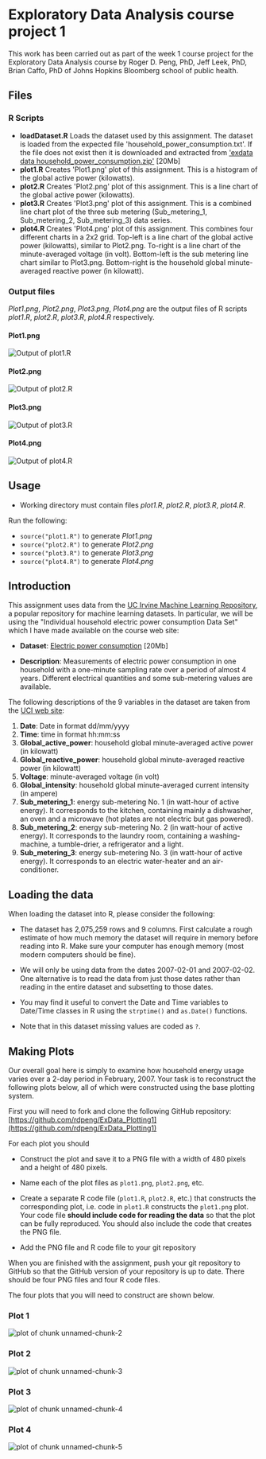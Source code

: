 # Exploratory Data Analysis course project 1

This work has been carried out as part of the week 1 course project for the Exploratory Data Analysis course 
by Roger D. Peng, PhD, Jeff Leek, PhD, Brian Caffo, PhD of Johns Hopkins Bloomberg school of public health.

## Files

### R Scripts

* <b>loadDataset.R</b> Loads the dataset used by this assignment. 
The dataset is loaded from the expected file 'household_power_consumption.txt'. 
If the file does not exist then it is downloaded and extracted from <a href="https://d396qusza40orc.cloudfront.net/exdata%2Fdata%2Fhousehold_power_consumption.zip">'exdata data household_power_consumption.zip'</a> [20Mb]
* <b>plot1.R</b> Creates 'Plot1.png' plot of this assignment. This is a histogram of the global active power (kilowatts).
* <b>plot2.R</b> Creates 'Plot2.png' plot of this assignment. This is a line chart of the global active power (kilowatts).
* <b>plot3.R</b> Creates 'Plot3.png' plot of this assignment. This is a combined line chart plot of the three sub metering (Sub_metering_1, Sub_metering_2, Sub_metering_3) data series.
* <b>plot4.R</b> Creates 'Plot4.png' plot of this assignment. This combines four different charts in a 2x2 grid. Top-left is a line chart of the global active power (kilowatts), similar to Plot2.png.
To-right is a line chart of the minute-averaged voltage (in volt). Bottom-left is the sub metering line chart similar to Plot3.png. Bottom-right is the household global minute-averaged reactive power (in kilowatt).

### Output files

<em>Plot1.png</em>, <em>Plot2.png</em>, <em>Plot3.png</em>, <em>Plot4.png</em> are the output files of R scripts <em>plot1.R</em>, <em>plot2.R</em>, <em>plot3.R</em>, <em>plot4.R</em> respectively.

#### Plot1.png

![Output of plot1.R](Plot1.png) 


#### Plot2.png

![Output of plot2.R](Plot2.png) 


#### Plot3.png

![Output of plot3.R](Plot3.png) 


#### Plot4.png

![Output of plot4.R](Plot4.png) 

## Usage

* Working directory must contain files <em>plot1.R</em>, <em>plot2.R</em>, <em>plot3.R</em>, <em>plot4.R</em>.

Run the following:
* `source("plot1.R")` to generate <em>Plot1.png</em>
* `source("plot2.R")` to generate <em>Plot2.png</em>
* `source("plot3.R")` to generate <em>Plot3.png</em>
* `source("plot4.R")` to generate <em>Plot4.png</em>

## Introduction

This assignment uses data from
the <a href="http://archive.ics.uci.edu/ml/">UC Irvine Machine
Learning Repository</a>, a popular repository for machine learning
datasets. In particular, we will be using the "Individual household
electric power consumption Data Set" which I have made available on
the course web site:


* <b>Dataset</b>: <a href="https://d396qusza40orc.cloudfront.net/exdata%2Fdata%2Fhousehold_power_consumption.zip">Electric power consumption</a> [20Mb]

* <b>Description</b>: Measurements of electric power consumption in
one household with a one-minute sampling rate over a period of almost
4 years. Different electrical quantities and some sub-metering values
are available.


The following descriptions of the 9 variables in the dataset are taken
from
the <a href="https://archive.ics.uci.edu/ml/datasets/Individual+household+electric+power+consumption">UCI
web site</a>:

<ol>
<li><b>Date</b>: Date in format dd/mm/yyyy </li>
<li><b>Time</b>: time in format hh:mm:ss </li>
<li><b>Global_active_power</b>: household global minute-averaged active power (in kilowatt) </li>
<li><b>Global_reactive_power</b>: household global minute-averaged reactive power (in kilowatt) </li>
<li><b>Voltage</b>: minute-averaged voltage (in volt) </li>
<li><b>Global_intensity</b>: household global minute-averaged current intensity (in ampere) </li>
<li><b>Sub_metering_1</b>: energy sub-metering No. 1 (in watt-hour of active energy). It corresponds to the kitchen, containing mainly a dishwasher, an oven and a microwave (hot plates are not electric but gas powered). </li>
<li><b>Sub_metering_2</b>: energy sub-metering No. 2 (in watt-hour of active energy). It corresponds to the laundry room, containing a washing-machine, a tumble-drier, a refrigerator and a light. </li>
<li><b>Sub_metering_3</b>: energy sub-metering No. 3 (in watt-hour of active energy). It corresponds to an electric water-heater and an air-conditioner.</li>
</ol>

## Loading the data





When loading the dataset into R, please consider the following:

* The dataset has 2,075,259 rows and 9 columns. First
calculate a rough estimate of how much memory the dataset will require
in memory before reading into R. Make sure your computer has enough
memory (most modern computers should be fine).

* We will only be using data from the dates 2007-02-01 and
2007-02-02. One alternative is to read the data from just those dates
rather than reading in the entire dataset and subsetting to those
dates.

* You may find it useful to convert the Date and Time variables to
Date/Time classes in R using the `strptime()` and `as.Date()`
functions.

* Note that in this dataset missing values are coded as `?`.


## Making Plots

Our overall goal here is simply to examine how household energy usage
varies over a 2-day period in February, 2007. Your task is to
reconstruct the following plots below, all of which were constructed
using the base plotting system.

First you will need to fork and clone the following GitHub repository:
[https://github.com/rdpeng/ExData_Plotting1](https://github.com/rdpeng/ExData_Plotting1)


For each plot you should

* Construct the plot and save it to a PNG file with a width of 480
pixels and a height of 480 pixels.

* Name each of the plot files as `plot1.png`, `plot2.png`, etc.

* Create a separate R code file (`plot1.R`, `plot2.R`, etc.) that
constructs the corresponding plot, i.e. code in `plot1.R` constructs
the `plot1.png` plot. Your code file **should include code for reading
the data** so that the plot can be fully reproduced. You should also
include the code that creates the PNG file.

* Add the PNG file and R code file to your git repository

When you are finished with the assignment, push your git repository to
GitHub so that the GitHub version of your repository is up to
date. There should be four PNG files and four R code files.


The four plots that you will need to construct are shown below. 


### Plot 1


![plot of chunk unnamed-chunk-2](figure/unnamed-chunk-2.png) 


### Plot 2

![plot of chunk unnamed-chunk-3](figure/unnamed-chunk-3.png) 


### Plot 3

![plot of chunk unnamed-chunk-4](figure/unnamed-chunk-4.png) 


### Plot 4

![plot of chunk unnamed-chunk-5](figure/unnamed-chunk-5.png) 

